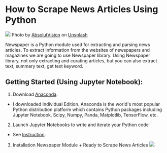 # How to Scrape News Articles Using Python
![](https://unsplash.com/photos/WYd_PkCa1BY/)
Photo by [AbsolutVision](https://images.unsplash.com/photo-1504711434969-e33886168f5c?ixlib=rb-1.2.1&ixid=MXwxMjA3fDB8MHxwaG90by1wYWdlfHx8fGVufDB8fHw%3D&auto=format&fit=crop&w=1350&q=80) on [Unsplash](https://unsplash.com/?utm_source=medium&utm_medium=referral)

Newspaper is a Python module used for extracting and parsing news articles. To extract information from the websites of newspapers and magazines we are going to use Newspaper library.
Using Newspaper library, not only extracting and curating articles, but you can also extract text, summary text, get text keyword.

## Getting Started (Using Jupyter Notebook):
1. Download [Anaconda](https://docs.anaconda.com/anaconda/user-guide/tasks/install-packages/). 
* I downloaded Individual Edition. Anaconda is the world's most popular Python distribution platform which contains Python packages including Jupyter Notebook, Scipy, Numpy, Panda, Matplotlib, TensorFlow, etc. 

2. Launch Jupyter Notebooks to write and iterate your Python code
* See [Instruction](https://www.codecademy.com/articles/how-to-use-jupyter-notebooks/).

3. Installation Newspaper Module + Ready to Scrape News Articles
![](https://github.com/Conniekoh/Web-Scrapping/blob/master/images/Capturel.PNG)


